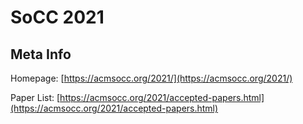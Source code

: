 # SoCC 2021

## Meta Info

Homepage: [https://acmsocc.org/2021/](https://acmsocc.org/2021/)

Paper List: [https://acmsocc.org/2021/accepted-papers.html](https://acmsocc.org/2021/accepted-papers.html)
